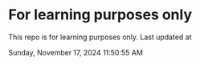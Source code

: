 # For learning purposes only
This repo is for learning purposes only.
Last updated at

Sunday, November 17, 2024 11:50:55 AM

